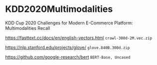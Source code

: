 # KDD2020Multimodalities
KDD Cup 2020 Challenges for Modern E-Commerce Platform: Multimodalities Recall

https://fasttext.cc/docs/en/english-vectors.html   `crawl-300d-2M.vec.zip`    

https://nlp.stanford.edu/projects/glove/  `glove.840B.300d.zip`

https://github.com/google-research/bert `BERT-Base, Uncased`


